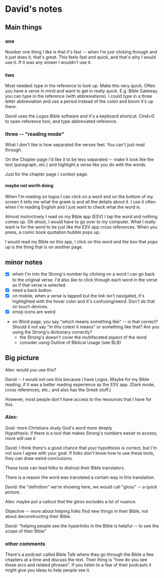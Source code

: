 # David's notes

## Main things

### one
Number one thing I like is that it's fast -- when I'm just clicking through and
it just does it, that's great. This feels fast and quick, and that's why I would
use it. If it was any slower I wouldn't use it. 

### two
Most needed: type in the reference to look up. Make this very quick. Often you
have a verse in mind and want to get in really quick. E.g. Bible Gateway you can
type in the reference (with abbreviations). I could type in a three letter
abbreviation and use a period instead of the colon and boom it's up there. 

David uses the Logos Bible software and it's a keyboard shortcut. Cmd+G to open
reference tool, and type abbreviated reference. 

### three -- "reading mode"
What I don't like is how separated the verses feel. You can't just read through.

On the Chapter page I'd like it to be less separated -- make it look like the
text (paragraph, etc.) and highlight a verse like you do with the words. 

Just for the chapter page / context page.

#### maybe not worth doing
When I'm reading on logos I can click on a word and on the bottom of my screen
it tells me what the greek is and all the details about it. I use it often when
I'm reading English and I just want to check what the word is.

Almost instinctively I read on my Bible app (ESV) I tap the word and nothing
comes up. Oh shoot, I would have to go over to my computer. What I really want
is for the word to be just like the ESV app cross references. When you press, a
comic book quotation bubble pops up.

I would read my Bible on this app, I click on this word and the box that pops up
is the thing that is on another page. 

## minor notes

- [x] when I'm into the Strong's number by clicking on a word I can go back to the
  original verse. I'd also like to click through each word in the verse as if
  that verse is selected.
- [x] need a back button
- [x] on mobile, when a verse is tapped but the link isn't navigated, it's
  highlighted with the hover color and it's confusing/weird. Don't do that on
  touch devices.
- [x] emoji icons are weird
- on Word page, you say "which means something like" -- is that correct? Should
  it not say "in this cotext it means" or something like that? Are you using the
  Strong's dictionary correctly?
    - the Strong's doesn't cover the multifaceted aspect of the word
    - consider using Outline of Biblical Usage (see BLB)

## Big picture

Alex: would you use this?

David -- I would not use this because I have Logos. Maybe for my Bible reading,
if it was a better reading experience as the ESV app. (Dark mode, cross
references, etc.; and also has the Greek stuff.)

However, most people don't have access to the resources that I have for this. 

### Alex:

Goal: more Christians study God's word more deeply  
Hypothesis: if there is a tool that makes Strong's numbers easier to access,
more will use it


David: I think there's a good chance that your hypothesis is correct, but I'm
not sure I agree with your goal. If folks don't know how to use these tools,
they can draw weird conclusions.

These tools can lead folks to distrust their Bible translators.

There is a reason the word was translated a certain way in this translation.

David: the "definition" we're showing here, we would call "gloss" -- a quick
picture.

Alex: maybe put a callout that the gloss excludes a lot of nuance.


Objective -- more about helping folks find new things in their Bible, not about
deconstructing their Bible.


David: "helping people see the hyperlinks in the Bible is helpful -- to see the
scope of their Bible"

### other comments

There's a podcast called Bible Talk where they go through the Bible a few
chapters at a time and discuss the text. Their thing is "how do you see these
arcs and related phrases". If you listen to a few of their podcasts it might
give you ideas to help people see it.

